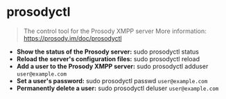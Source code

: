 # prosodyctl
> The control tool for the Prosody XMPP server
> More information: <https://prosody.im/doc/prosodyctl>
- **Show the status of the Prosody server:**
sudo prosodyctl status
- **Reload the server's configuration files:**
sudo prosodyctl reload
- **Add a user to the Prosody XMPP server:**
sudo prosodyctl adduser `user@example.com`
- **Set a user's password:**
sudo prosodyctl passwd `user@example.com`
- **Permanently delete a user:**
sudo prosodyctl deluser `user@example.com`
